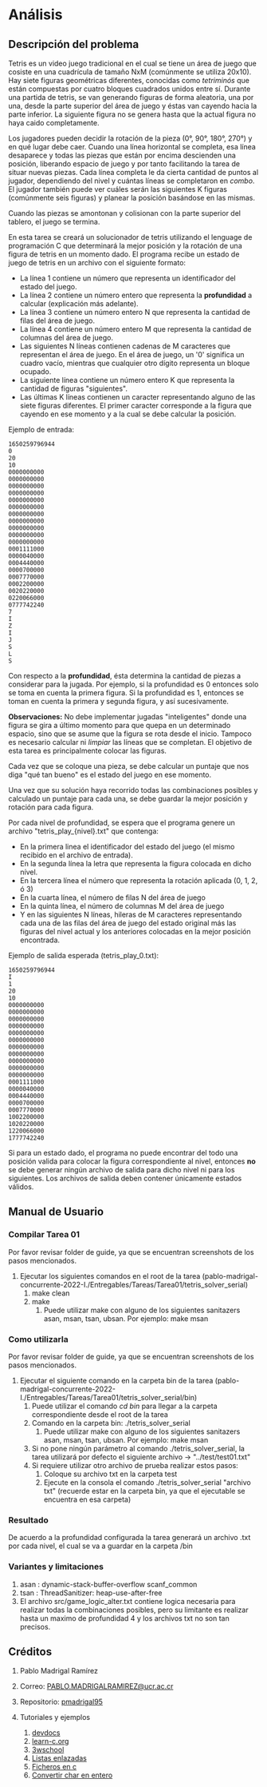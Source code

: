 # Análisis

## Descripción del problema

Tetris es un video juego tradicional en el cual se tiene un área de juego que cosiste en una cuadrícula de tamaño NxM (comúnmente se utiliza 20x10). Hay siete figuras geométricas diferentes, conocidas como *tetriminós* que están compuestas por cuatro bloques cuadrados unidos entre sí. Durante una partida de tetris, se van generando figuras de forma aleatoria, una por una, desde la parte superior del área de juego y éstas van cayendo hacia la parte inferior. La siguiente figura no se genera hasta que la actual figura no haya caido completamente.

Los jugadores pueden decidir la rotación de la pieza (0°, 90°, 180°, 270°) y en qué lugar debe caer. Cuando una línea horizontal se completa, esa línea desaparece y todas las piezas que están por encima descienden una posición, liberando espacio de juego y por tanto facilitando la tarea de situar nuevas piezas. Cada línea completa le da cierta cantidad de puntos al jugador, dependiendo del nivel y cuántas líneas se completaron en *combo*. El jugador también puede ver cuáles serán las siguientes K figuras (comúnmente seis figuras) y planear la posición basándose en las mismas.

Cuando las piezas se amontonan y colisionan con la parte superior del tablero, el juego se termina.

En esta tarea se creará un solucionador de tetris utilizando el lenguage de programación C que determinará la mejor posición y la rotación de una figura de tetris en un momento dado. El programa recibe un estado de juego de tetris en un archivo con el siguiente formato:

- La línea 1 contiene un número que representa un identificador del estado del juego.
- La línea 2 contiene un número entero que representa la **profundidad** a calcular (explicación más adelante).
- La línea 3 contiene un número entero N que representa la cantidad de filas del área de juego.
- La línea 4 contiene un número entero M que representa la cantidad de columnas del área de juego.
- Las siguientes N líneas contienen cadenas de M caracteres que representan el área de juego. En el área de juego, un '0' significa un cuadro vacío, mientras que cualquier otro dígito representa un bloque ocupado.
- La siguiente línea contiene un número entero K que representa la cantidad de figuras "siguientes".
- Las últimas K líneas contienen un caracter representando alguno de las siete figuras diferentes. El primer caracter corresponde a la figura que cayendo en ese momento y a la cual se debe calcular la posición.

Ejemplo de entrada:

```
1650259796944
0
20
10
0000000000
0000000000
0000000000
0000000000
0000000000
0000000000
0000000000
0000000000
0000000000
0000000000
0000000000
0001111000
0000040000
0004440000
0000700000
0007770000
0002200000
0020220000
0220066000
0777742240
7
I
Z
I
J
S
L
S
```

Con respecto a la **profundidad**, ésta determina la cantidad de piezas a considerar para la jugada. Por ejemplo, si la profundidad es 0 entonces solo se toma en cuenta la primera figura. Si la profundidad es 1, entonces se toman en cuenta la primera y segunda figura, y así sucesivamente.

**Observaciones:** No debe implementar jugadas "inteligentes" donde una figura se gira a último momento para que quepa en un determinado espacio, sino que se asume que la figura se rota desde el inicio. Tampoco  es necesario calcular ni *limpiar* las líneas que se completan. El objetivo de esta tarea es principalmente colocar las figuras.

Cada vez que se coloque una pieza, se debe calcular un puntaje que nos diga "qué tan bueno" es el estado del juego en ese momento.

Una vez que su solución haya recorrido todas las combinaciones posibles y calculado un puntaje para cada una, se debe guardar la mejor posición y rotación para cada figura.

Por cada nivel de profundidad, se espera que el programa genere un archivo "tetris_play_{nivel}.txt" que contenga:
- En la primera linea el identificador del estado del juego (el mismo recibido en el archivo de entrada).
- En la segunda línea la letra que representa la figura colocada en dicho nível.
- En la tercera línea el número que representa la rotación aplicada (0, 1, 2, ó 3)
- En la cuarta línea, el número de filas N del área de juego
- En la quinta línea, el número de columnas M del área de juego
- Y en las siguientes N líneas, hileras de M caracteres representando cada una de las filas del área de juego del estado original más las figuras del nivel actual y los anteriores colocadas en la mejor posición encontrada.

Ejemplo de salida esperada (tetris_play_0.txt):

```
1650259796944
I
1
20
10
0000000000
0000000000
0000000000
0000000000
0000000000
0000000000
0000000000
0000000000
0000000000
0000000000
0000000000
0001111000
0000040000
0004440000
0000700000
0007770000
1002200000
1020220000
1220066000
1777742240
```

Si para un estado dado, el programa no puede encontrar del todo una posición valida para colocar la figura correspondiente al nivel, entonces **no** se debe generar ningún archivo de salida para dicho nivel ni para los siguientes. Los archivos de salida deben contener únicamente estados válidos.

## Manual de Usuario

### Compilar Tarea 01

Por favor revisar folder de guide, ya que se encuentran screenshots de los pasos mencionados.

1. Ejecutar los siguientes comandos en el root de la tarea (pablo-madrigal-concurrente-2022-I./Entregables/Tareas/Tarea01/tetris_solver_serial)
    1. make clean
    1. make
        1. Puede utilizar make con alguno de los siguientes sanitazers asan, msan, tsan, ubsan. Por ejemplo: make msan

### Como utilizarla

Por favor revisar folder de guide, ya que se encuentran screenshots de los pasos mencionados.

1. Ejecutar el siguiente comando en la carpeta bin de la tarea (pablo-madrigal-concurrente-2022-I./Entregables/Tareas/Tarea01/tetris_solver_serial/bin)
    1. Puede utilizar el comando *cd bin* para llegar a la carpeta correspondiente desde el root de la tarea
    1.  Comando en la carpeta bin: ./tetris_solver_serial
        1. Puede utilizar make con alguno de los siguientes sanitazers asan, msan, tsan, ubsan. Por ejemplo: make msan
    1. Si no pone ningún parámetro al comando ./tetris_solver_serial, la tarea utilizará por defecto el siguiente archivo -> "../test/test01.txt"
    1. Si requiere utilizar otro archivo de prueba realizar estos pasos:
        1. Coloque su archivo txt en la carpeta test
        1. Ejecute en la consola el comando ./tetris_solver_serial "archivo txt" (recuerde estar en la carpeta bin, ya que el ejecutable se encuentra en esa carpeta)

### Resultado

De acuerdo a la profundidad configurada la tarea generará un archivo .txt por cada nivel, el cual se va a guardar en la carpeta /bin

### Variantes y limitaciones

1. asan : dynamic-stack-buffer-overflow scanf_common
1. tsan : ThreadSanitizer: heap-use-after-free
1. El archivo src/game_logic_alter.txt contiene logica necesaria para realizar todas la combinaciones posibles, pero su limitante es realizar hasta un maximo de profundidad 4 y los archivos txt no son tan precisos.

## Créditos

1. Pablo Madrigal Ramírez
  1. Correo: PABLO.MADRIGALRAMIREZ@ucr.ac.cr
  1. Repositorio: [pmadrigal95](https://github.com/pmadrigal95)

1. Tutoriales y ejemplos
    1. [devdocs](https://devdocs.io/c/)
    1. [learn-c.org](https://www.learn-c.org/)
    1. [3wschool](https://www.w3schools.com/c/index.php)
    1. [Listas enlazadas](https://gist.github.com/miguelpais/388199)
    1. [Ficheros en c](https://www.delftstack.com/es/howto/c/fscanf-line-by-line-in-c/)
    1. [Convertir char en entero](https://www.delftstack.com/es/howto/c/convert-int-to-char/)